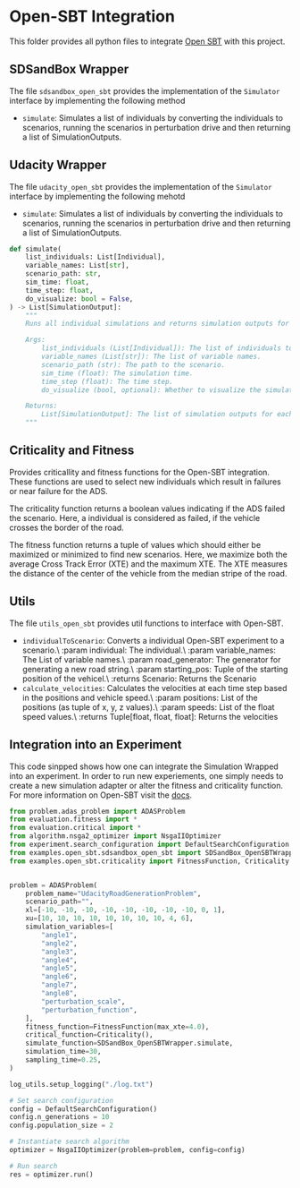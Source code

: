 # Open-SBT Integration

This folder provides all python files to integrate [Open SBT](https://git.fortiss.org/opensbt) with this project.

## SDSandBox Wrapper

The file `sdsandbox_open_sbt` provides the implementation of the `Simulator` interface by implementing the following method

- `simulate`: Simulates a list of individuals by converting the individuals to scenarios, running the scenarios in perturbation drive and then returning a list of SimulationOutputs.

## Udacity Wrapper

The file `udacity_open_sbt` provides the implementation of the `Simulator` interface by implementing the following mehotd

- `simulate`: Simulates a list of individuals by converting the individuals to scenarios, running the scenarios in perturbation drive and then returning a list of SimulationOutputs.

```Python
def simulate(
    list_individuals: List[Individual],
    variable_names: List[str],
    scenario_path: str,
    sim_time: float,
    time_step: float,
    do_visualize: bool = False,
) -> List[SimulationOutput]:
    """
    Runs all individual simulations and returns simulation outputs for each individual.

    Args:
        list_individuals (List[Individual]): The list of individuals to simulate.
        variable_names (List[str]): The list of variable names.
        scenario_path (str): The path to the scenario.
        sim_time (float): The simulation time.
        time_step (float): The time step.
        do_visualize (bool, optional): Whether to visualize the simulation. Defaults to False.

    Returns:
        List[SimulationOutput]: The list of simulation outputs for each individual.
    """
```

## Criticality and Fitness

Provides criticallity and fitness functions for the Open-SBT integration. These functions are used to select new individuals which result in failures or near failure for the ADS.

The criticality function returns a boolean values indicating if the ADS failed the scenario. Here, a individual is considered as failed, if the vehicle crosses the border of the road.

The fitness function returns a tuple of values which should either be maximized or minimized to find new scenarios. Here, we maximize both the average Cross Track Error (XTE) and the maximum XTE. The XTE measures the distance of the center of the vehicle from the median stripe of the road.

## Utils

The file `utils_open_sbt` provides util functions to interface with Open-SBT.

- `individualToScenario`: Converts a individual Open-SBT experiment to a scenario.\\ :param individual: The individual.\\ :param variable_names: The List of variable names.\\ :param road_generator: The generator for generating a new road string.\\ :param starting_pos: Tuple of the starting position of the vehicel.\\ :returns Scenario: Returns the Scenario
- `calculate_velocities`: Calculates the velocities at each time step based in the positions and vehicle speed.\\ :param positions: List of the positions (as tuple of x, y, z values).\\ :param speeds: List of the float speed values.\\ :returns Tuple[float, float, float]: Returns the velocities

## Integration into an Experiment

This code sinpped shows how one can integrate the Simulation Wrapped into an experiment. In order to run new experiements, one simply needs to create a new simulation adapter or alter the fitness and criticality function. For more information on Open-SBT visit the [docs](https://git.fortiss.org/opensbt/opensbt-core).

```Python
from problem.adas_problem import ADASProblem
from evaluation.fitness import *
from evaluation.critical import *
from algorithm.nsga2_optimizer import NsgaIIOptimizer
from experiment.search_configuration import DefaultSearchConfiguration
from examples.open_sbt.sdsandbox_open_sbt import SDSandBox_OpenSBTWrapper
from examples.open_sbt.criticality import FitnessFunction, Criticality


problem = ADASProblem(
    problem_name="UdacityRoadGenerationProblem",
    scenario_path="",
    xl=[-10, -10, -10, -10, -10, -10, -10, -10, 0, 1],
    xu=[10, 10, 10, 10, 10, 10, 10, 10, 4, 6],
    simulation_variables=[
        "angle1",
        "angle2",
        "angle3",
        "angle4",
        "angle5",
        "angle6",
        "angle7",
        "angle8",
        "perturbation_scale",
        "perturbation_function",
    ],
    fitness_function=FitnessFunction(max_xte=4.0),
    critical_function=Criticality(),
    simulate_function=SDSandBox_OpenSBTWrapper.simulate,
    simulation_time=30,
    sampling_time=0.25,
)

log_utils.setup_logging("./log.txt")

# Set search configuration
config = DefaultSearchConfiguration()
config.n_generations = 10
config.population_size = 2

# Instantiate search algorithm
optimizer = NsgaIIOptimizer(problem=problem, config=config)

# Run search
res = optimizer.run()

```
